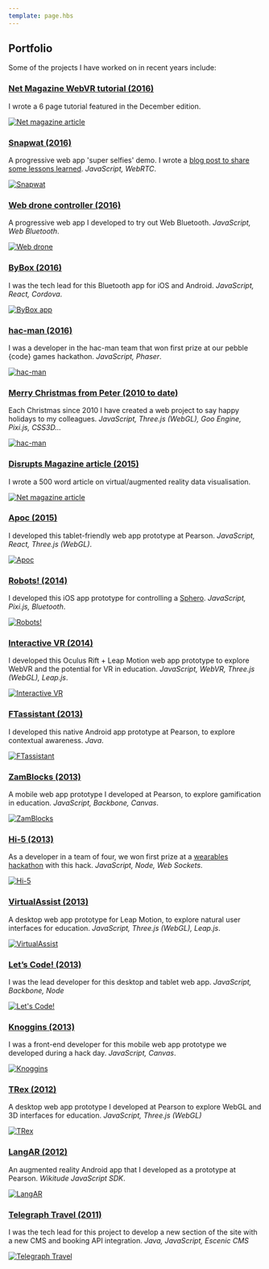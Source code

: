 ```yaml
---
template: page.hbs
---
```


## Portfolio

Some of the projects I have worked on in recent years include:

### [Net Magazine WebVR tutorial (2016)](https://www.myfavouritemagazines.co.uk/design/net-magazine-back-issues/net-december-2016-issue-287/)

I wrote a 6 page tutorial featured in the December edition.

[![Net magazine article](/images/pages/portfolio/net-mag-article.jpg)](https://www.myfavouritemagazines.co.uk/design/net-magazine-back-issues/net-december-2016-issue-287/)


### [Snapwat (2016)](https://github.com/samsunginternet/snapwat)

A progressive web app 'super selfies' demo. I wrote a [blog post to share some lessons learned](https://medium.com/samsung-internet-dev/things-i-learned-making-a-progressive-web-app-for-super-selfies-49e76d154e4f#.ou5dsn6r8). *JavaScript, WebRTC*.

[![Snapwat](/images/pages/portfolio/snapwat.png)](https://github.com/samsunginternet/snapwat)


### [Web drone controller (2016)](https://github.com/poshaughnessy/web-bluetooth-parrot-drone)

A progressive web app I developed to try out Web Bluetooth. *JavaScript, Web Bluetooth*.

[![Web drone](/images/pages/portfolio/web-drone.png)](https://github.com/poshaughnessy/web-bluetooth-parrot-drone)


### [ByBox (2016)](https://play.google.com/store/apps/details?id=com.bybox.stockonnect&hl=en_GB)

I was the tech lead for this Bluetooth app for iOS and Android. *JavaScript, React, Cordova*.

[![ByBox app](/images/pages/portfolio/ble-app.png)](https://play.google.com/store/apps/details?id=com.bybox.stockonnect&hl=en_GB)


### [hac-man (2016)](http://pebblecode.com/hac-man/)

I was a developer in the hac-man team that won first prize at our pebble {code} games hackathon. *JavaScript, Phaser*.

[![hac-man](/images/pages/portfolio/hac-man.png)](http://pebblecode.com/hac-man/)


### [Merry Christmas from Peter (2010 to date)](http://www.merrychristmasfrompeter.co.uk)

Each Christmas since 2010 I have created a web project to say happy holidays to my colleagues. *JavaScript, 
Three.js (WebGL), Goo Engine, Pixi.js, CSS3D...*

[![hac-man](/images/pages/portfolio/christmas.png)](http://www.merrychristmasfrompeter.co.uk)


### [Disrupts Magazine article (2015)](https://peteroshaughnessy.com/posts/solving-big-data-for-humans/)

I wrote a 500 word article on virtual/augmented reality data visualisation.

[![Net magazine article](/images/pages/portfolio/disrupt-mag-article.jpg)](https://peteroshaughnessy.com/posts/solving-big-data-for-humans/)


### [Apoc (2015)](http://labs.pearson.com/prototypes/apoc/)

I developed this tablet-friendly web app prototype at Pearson. *JavaScript, React, Three.js (WebGL)*.

[![Apoc](/images/pages/portfolio/apoc.png)](http://labs.pearson.com/prototypes/apoc/)


### [Robots! (2014)](http://labs.pearson.com/prototypes/robots/)

I developed this iOS app prototype for controlling a [Sphero](http://www.gosphero.com/). *JavaScript, Pixi.js, Bluetooth*.

[![Robots!](/images/pages/portfolio/robots2.png)](http://labs.pearson.com/prototypes/robots/)


### [Interactive VR (2014)](http://labs.pearson.com/prototypes/interactive-vr/)

I developed this Oculus Rift + Leap Motion web app prototype to explore WebVR and the potential for VR in education.
*JavaScript, WebVR, Three.js (WebGL), Leap.js*.

[![Interactive VR](/images/pages/portfolio/interactive-vr2.png)](http://labs.pearson.com/prototypes/interactive-vr/)


### [FTassistant (2013)](http://labs.pearson.com/prototypes/ftassistant/)

I developed this native Android app prototype at Pearson, to explore contextual awareness. *Java*.

[![FTassistant](/images/pages/portfolio/ftassistant2.png)](http://labs.pearson.com/prototypes/ftassistant/)


### [ZamBlocks (2013)](http://labs.pearson.com/prototypes/zamblocks-3/)

A mobile web app prototype I developed at Pearson, to explore gamification in education. *JavaScript, Backbone, Canvas*.

[![ZamBlocks](/images/pages/portfolio/zamblocks.png)](http://labs.pearson.com/prototypes/zamblocks-3/)


### [Hi-5 (2013)](http://labs.pearson.com/prototypes/hi-5/)

As a developer in a team of four, we won first prize at a [wearables hackathon](https://www.eventbrite.co.uk/e/google-glass-and-wearables-hackathon-tickets-9260154371)
with this hack. *JavaScript, Node, Web Sockets*.

[![Hi-5](/images/pages/portfolio/hi5.png)](http://labs.pearson.com/prototypes/hi-5/)


### [VirtualAssist (2013)](http://labs.pearson.com/prototypes/virtualassist/)

A desktop web app prototype for Leap Motion, to explore natural user interfaces for education. *JavaScript, 
Three.js (WebGL), Leap.js*.

[![VirtualAssist](/images/pages/portfolio/virtualassist.png)](http://labs.pearson.com/prototypes/virtualassist/)


### [Let’s Code! (2013)](http://labs.pearson.com/prototypes/lets-code/)

I was the lead developer for this desktop and tablet web app. *JavaScript, Backbone, Node*

[![Let's Code!](/images/pages/portfolio/letscode.png)](http://labs.pearson.com/prototypes/lets-code/)


### [Knoggins (2013)](http://labs.pearson.com/prototypes/knoggins/)

I was a front-end developer for this mobile web app prototype we developed during a hack day. *JavaScript, Canvas*.

[![Knoggins](/images/pages/portfolio/knoggins.png)](http://labs.pearson.com/prototypes/knoggins/)


### [TRex (2012)](http://labs.pearson.com/prototypes/trex/)

A desktop web app prototype I developed at Pearson to explore WebGL and 3D interfaces for education. *JavaScript, 
Three.js (WebGL)*

[![TRex](/images/pages/portfolio/trex.png)](http://labs.pearson.com/prototypes/trex/)


### [LangAR (2012)](http://labs.pearson.com/prototypes/langar-augmented-reality-talking-phrasebook/)

An augmented reality Android app that I developed as a prototype at Pearson. *Wikitude JavaScript SDK*.

[![LangAR](/images/pages/portfolio/langar.jpg)](http://labs.pearson.com/prototypes/langar-augmented-reality-talking-phrasebook/)


### [Telegraph Travel (2011)](http://www.telegraph.co.uk/travel/)

I was the tech lead for this project to develop a new section of the site with a new CMS and booking API integration. 
*Java, JavaScript, Escenic CMS*

[![Telegraph Travel](/images/pages/portfolio/telegraph-travel.png)](http://www.telegraph.co.uk/travel/)
